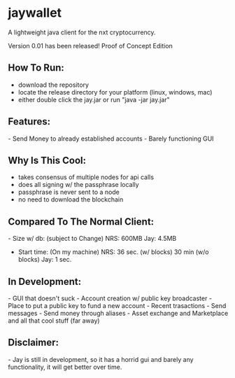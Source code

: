 jaywallet
=========
A lightweight java client for the nxt cryptocurrency.

Version 0.01 has been released! Proof of Concept Edition

<h2>How To Run:</h2>

- download the repository
- locate the release directory for your platform (linux, windows, mac)
- either double click the jay.jar or run "java -jar jay.jar"

<h2>Features:</h2>
- Send Money to already established accounts
- Barely functioning GUI

<h2>Why Is This Cool:</h2>

- takes consensus of multiple nodes for api calls
- does all signing w/ the passphrase locally
- passphrase is never sent to a node
- no need to download the blockchain

<h2>Compared To The Normal Client:</h2>
- Size w/ db: (subject to Change)
  NRS: 600MB
  Jay: 4.5MB

- Start time: (On my machine)
  NRS: 36 sec. (w/ blocks) 30 min (w/o blocks)
  Jay: 1 sec.

<h2>In Development:</h2>
- GUI that doesn't suck
- Account creation w/ public key broadcaster
- Place to put a public key to fund a new account
- Recent trasactions 
- Send messages
- Send money through aliases
- Asset exchange and Marketplace and all that cool stuff (far away)

<h2>Disclaimer:</h2>
- Jay is still in development, so it has a horrid gui and barely any functionality, it will get better over time.